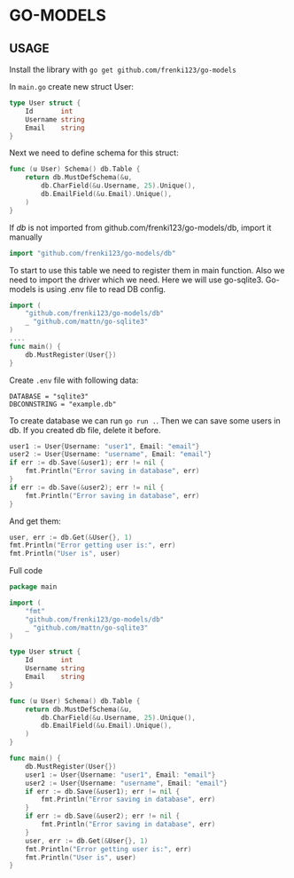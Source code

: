 # GO-MODELS

## USAGE
Install the library with `go get github.com/frenki123/go-models`

In `main.go` create new struct User:
```go
type User struct {
	Id       int
	Username string
	Email    string
}
```
Next we need to define schema for this struct:
```go
func (u User) Schema() db.Table {
	return db.MustDefSchema(&u,
		db.CharField(&u.Username, 25).Unique(),
		db.EmailField(&u.Email).Unique(),
	)
}
```
If *db* is not imported from github.com/frenki123/go-models/db, import it manually
```go
import "github.com/frenki123/go-models/db"

```
To start to use this table we need to register them in main function. Also we need to import the driver which we need. Here we will use go-sqlite3. Go-models is using .env file to read DB config.
```go
import (
	"github.com/frenki123/go-models/db"
	_ "github.com/mattn/go-sqlite3"
)
....
func main() {
	db.MustRegister(User{})
}
```
Create `.env` file with following data:
```.env
DATABASE = "sqlite3"
DBCONNSTRING = "example.db"
```
To create database we can run `go run .`.
Then we can save some users in db. If you created db file, delete it before.
```go
user1 := User{Username: "user1", Email: "email"}
user2 := User{Username: "username", Email: "email"}
if err := db.Save(&user1); err != nil {
	fmt.Println("Error saving in database", err)
}
if err := db.Save(&user2); err != nil {
	fmt.Println("Error saving in database", err)
}
```
And get them:
```go
user, err := db.Get(&User{}, 1)
fmt.Println("Error getting user is:", err)
fmt.Println("User is", user)
```
Full code
```go
package main

import (
	"fmt"
	"github.com/frenki123/go-models/db"
	_ "github.com/mattn/go-sqlite3"
)

type User struct {
	Id       int
	Username string
	Email    string
}

func (u User) Schema() db.Table {
	return db.MustDefSchema(&u,
		db.CharField(&u.Username, 25).Unique(),
		db.EmailField(&u.Email).Unique(),
	)
}

func main() {
	db.MustRegister(User{})
    user1 := User{Username: "user1", Email: "email"}
    user2 := User{Username: "username", Email: "email"}
    if err := db.Save(&user1); err != nil {
    	fmt.Println("Error saving in database", err)
    }
    if err := db.Save(&user2); err != nil {
    	fmt.Println("Error saving in database", err)
    }
    user, err := db.Get(&User{}, 1)
    fmt.Println("Error getting user is:", err)
    fmt.Println("User is", user)
}
```
